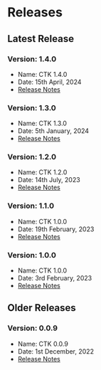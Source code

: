 # Releases

## Latest Release

### Version: 1.4.0

* Name: CTK 1.4.0
* Date: 15th April, 2024
* [Release Notes](version-1.4.0)

### Version: 1.3.0

* Name: CTK 1.3.0
* Date: 5th January, 2024
* [Release Notes](version-1.3.0.md)

### Version: 1.2.0

* Name: CTK 1.2.0
* Date: 14th July, 2023
* [Release Notes](version-1.2.0.md)

### Version: 1.1.0

* Name: CTK 1.0.0
* Date: 19th February, 2023
* [Release Notes](version-1.1.0.md)

### Version: 1.0.0

* Name: CTK 1.0.0
* Date: 3rd February, 2023
* [Release Notes](version-1.0.0.md)

## Older Releases

### Version: 0.0.9

* Name: CTK 0.0.9
* Date: 1st December, 2022
* [Release Notes](version-0.0.9.md)
